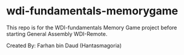 # wdi-fundamentals-memorygame
This repo is for the WDI-fundamentals Memory Game project before starting General Assembly WDI-Remote.

Created By: Farhan bin Daud (Hantasmagoria)